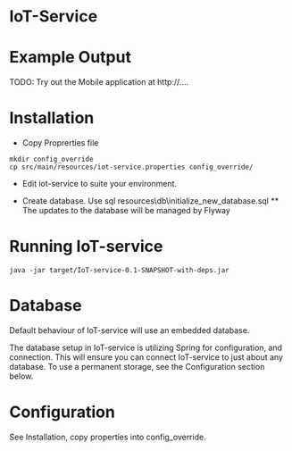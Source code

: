 IoT-Service
=============


Example Output
===================

TODO: Try out the Mobile application at http://....


Installation
===================

* Copy Proprerties file
```
mkdir config_override
cp src/main/resources/iot-service.properties config_override/
```
* Edit iot-service to suite your environment.

* Create database. Use sql resources\db\initialize_new_database.sql
** The updates to the database will be managed by Flyway


Running IoT-service
===================

```
java -jar target/IoT-service-0.1-SNAPSHOT-with-deps.jar
```

Database
===================

Default behaviour of IoT-service will use an embedded database.

The database setup in IoT-service is utilizing Spring for configuration, and connection.
This will ensure you can connect IoT-service to just about any database.
To use a permanent storage, see the Configuration section below.

Configuration
===================

See Installation, copy properties into config_override.

